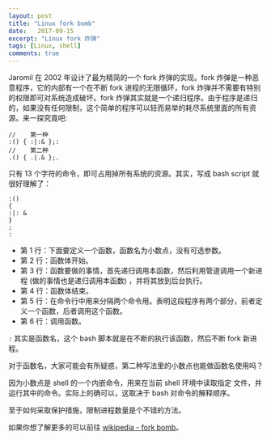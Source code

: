 ```yaml
---
layout: post
title: "Linux fork bomb"
date:   2017-09-15
excerpt: "Linux fork 炸弹"
tags: [Linux, shell]
comments: true
---
```


Jaromil 在 2002 年设计了最为精简的一个 fork 炸弹的实现。fork 炸弹是一种恶意程序，它的内部有一个在不断 fork 进程的无限循环，fork 炸弹并不需要有特别的权限即可对系统造成破坏。fork 炸弹其实就是一个递归程序。由于程序是递归的，如果没有任何限制，这个简单的程序可以轻而易举的耗尽系统里面的所有资源。来一探究竟吧:

```shell
//    第一种
:() { :|:& };:
//    第二种
.() { .|.& };.
```

只有 13 个字符的命令，即可占用掉所有系统的资源。其实，写成 bash script 就很好理解了：

```shell
:()
{
:|: &
}
;
:
```

* 第 1 行：下面要定义一个函数，函数名为小数点，没有可选参数。
* 第 2 行：函数体开始。
* 第 3 行：函数要做的事情，首先递归调用本函数，然后利用管道调用一个新进程 (做的事情也是递归调用本函数) ，并将其放到后台执行。
* 第 4 行：函数体结束。
* 第 5 行：在命令行中用来分隔两个命令用。表明这段程序有两个部分，前者定义一个函数，后者调用这个函数。
* 第 6 行：调用函数。

`:` 其实是函数名，这个 bash 脚本就是在不断的执行该函数，然后不断 fork 新进程。

对于函数名，大家可能会有所疑惑，第二种写法里的小数点也能做函数名使用吗？

因为小数点是 shell 的一个内嵌命令，用来在当前 shell 环境中读取指定 文件，并运行其中的命令。实际上的确可以，这取决于 bash 对命令的解释顺序。

至于如何采取保护措施，限制进程数量是个不错的方法。

如果你想了解更多的可以前往 [wikipedia - fork bomb](https://en.wikipedia.org/wiki/Fork_bomb)。